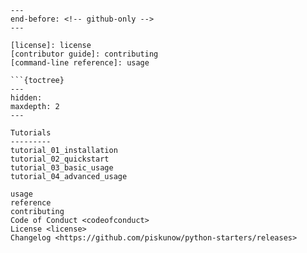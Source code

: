```{include} ../README.md
---
end-before: <!-- github-only -->
---

[license]: license
[contributor guide]: contributing
[command-line reference]: usage

```{toctree}
---
hidden:
maxdepth: 2
---

Tutorials
---------
tutorial_01_installation
tutorial_02_quickstart
tutorial_03_basic_usage
tutorial_04_advanced_usage

usage
reference
contributing
Code of Conduct <codeofconduct>
License <license>
Changelog <https://github.com/piskunow/python-starters/releases>
